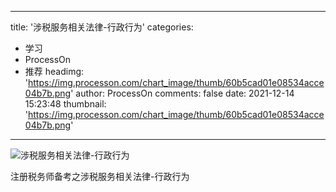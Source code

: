 
---
title: '涉税服务相关法律-行政行为'
categories: 
 - 学习
 - ProcessOn
 - 推荐
headimg: 'https://img.processon.com/chart_image/thumb/60b5cad01e08534acce04b7b.png'
author: ProcessOn
comments: false
date: 2021-12-14 15:23:48
thumbnail: 'https://img.processon.com/chart_image/thumb/60b5cad01e08534acce04b7b.png'
---

<div>   
<img class="thumb" alt="涉税服务相关法律-行政行为" src="https://img.processon.com/chart_image/thumb/60b5cad01e08534acce04b7b.png" referrerpolicy="no-referrer">
<p>注册税务师备考之涉税服务相关法律-行政行为</p>  
</div>
            